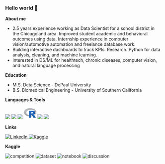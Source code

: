 ### Hello world 👋

**About me**
* 2.5 years experience working as Data Scientist for a school district in the Chicagoland area. Improved student academic and behavioral outcomes using data. Internship experience in computer vision/automotive automation and freelance database work.
* Building interactive dashboards to track KPIs. Research. Python for data analysis, cleaning, and machine learning.
* Interested in DS/ML for healthtech, chronic diseases, computer vision, and natural language processing

**Education**
* M.S. Data Science - DePaul University
* B.S. Biomedical Engineering - University of Southern California

**Languages & Tools**

<code><img height="40" src="https://upload.wikimedia.org/wikipedia/commons/thumb/c/c3/Python-logo-notext.svg/640px-Python-logo-notext.svg.png"></code>
<code><img height="40" src="https://w7.pngwing.com/pngs/286/519/png-transparent-microsoft-azure-sql-database-microsoft-sql-server-azure-sql-data-warehouse-logo-text-logo-microsoft-azure.png"></code>
<code><img height="40" src="https://www.domo.com/assets/images/logo@2x.png"></code>
<code><img height="40" src="https://raw.githubusercontent.com/github/explore/a5995564b5ff71c41da080abc49f1ba4132127c1/topics/r/r.png"></code>
<code><img height="40" src="https://upload.wikimedia.org/wikipedia/commons/thumb/a/ab/TensorFlow_logo.svg/1200px-TensorFlow_logo.svg.png"></code>
<code><img height="40" src="https://www.icds.psu.edu/wp-content/uploads/2021/07/juptyterlab-colab-logos.png"></code>

**Links**

<a href="https://www.linkedin.com/in/alexteboul/">
  <img alt="LinkedIn" src="https://upload.wikimedia.org/wikipedia/commons/thumb/c/ca/LinkedIn_logo_initials.png/768px-LinkedIn_logo_initials.png" height="30">
</a>         
<a href="https://www.kaggle.com/alexteboul">
  <img alt="Kaggle" src="https://cdn4.iconfinder.com/data/icons/logos-and-brands/512/189_Kaggle_logo_logos-1024.png" height="30">
</a>


**Kaggle**

![competition](https://road-to-kaggle-grandmaster.vercel.app/api/badges/alexteboul/competition/light)
![dataset](https://road-to-kaggle-grandmaster.vercel.app/api/badges/alexteboul/dataset/light)
![notebook](https://road-to-kaggle-grandmaster.vercel.app/api/badges/alexteboul/notebook/light)
![discussion](https://road-to-kaggle-grandmaster.vercel.app/api/badges/alexteboul/discussion/light)
